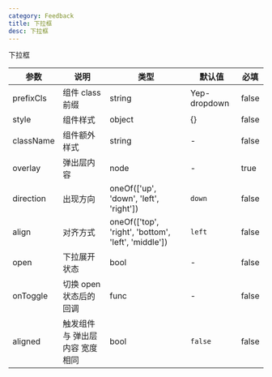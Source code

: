 ```yaml
---
category: Feedback
title: 下拉框
desc: 下拉框
---
```


下拉框

<DEMO>

| 参数      | 说明                            | 类型                                                | 默认值       | 必填  |
| --------- | ------------------------------- | --------------------------------------------------- | ------------ | ----- |
| prefixCls | 组件 class 前缀                 | string                                              | Yep-dropdown | false |
| style     | 组件样式                        | object                                              | {}           | false |
| className | 组件额外样式                    | string                                              | -            | false |
| overlay   | 弹出层内容                      | node                                                | -            | true  |
| direction | 出现方向                        | oneOf(['up', 'down', 'left', 'right'])              | `down`       | false |
| align     | 对齐方式                        | oneOf(['top', 'right', 'bottom', 'left', 'middle']) | `left`       | false |
| open      | 下拉展开状态                    | bool                                                | -            | false |
| onToggle  | 切换 open 状态后的回调          | func                                                | -            | false |
| aligned   | 触发组件 与 弹出层内容 宽度相同 | bool                                                | `false`      | false |
